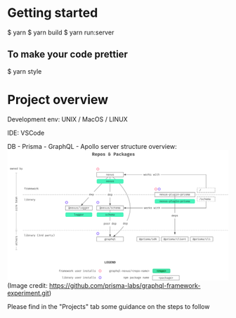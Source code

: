 # Getting started
$ yarn
$ yarn build
$ yarn run:server

## To make your code prettier
$ yarn style

# Project overview
Development env: UNIX / MacOS / LINUX

IDE: VSCode

DB - Prisma - GraphQL - Apollo server structure overview:
![image](https://github.com/BASARANOMO/harvestr_project_graphQL/blob/main/IMG/structure.png)
(Image credit: https://github.com/prisma-labs/graphql-framework-experiment.git)

Please find in the "Projects" tab some guidance on the steps to follow
